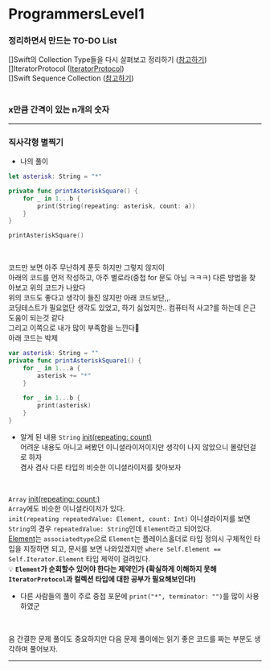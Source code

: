 # ProgrammersLevel1
### 정리하면서 만드는 TO-DO List
[]Swift의 Collection Type들을 다시 살펴보고 정리하기 ([참고하기](https://jusung.gitbook.io/the-swift-language-guide/language-guide/04-collection-types))   
[]IteratorProtocol ([IteratorProtocol](https://developer.apple.com/documentation/swift/iteratorprotocol))   
[]Swift Sequence Collection ([참고하기](https://academy.realm.io/kr/posts/try-swift-soroush-khanlou-sequence-collection/))   
<br>

### x만큼 간격이 있는 n개의 숫자

***

### 직사각형 별찍기
- 나의 풀이
```swift
let asterisk: String = "*"

private func printAsteriskSquare() {
    for _ in 1...b {
        print(String(repeating: asterisk, count: a))
    }
}

printAsteriskSquare()
```   
<br>

코드만 보면 아주 무난하게 푼듯 하지만 그렇지 않지이   
아래의 코드를 먼저 작성하고, 아주 별로라(중첩 for 문도 아님 ㅋㅋㅋ) 다른 방법을 찾아보고 위의 코드가 나왔다   
위의 코드도 좋다고 생각이 들진 않지만 아래 코드보단,,.   
코딩테스트가 필요없단 생각도 있었고, 하기 싫었지만.. 컴퓨터적 사고?를 하는데 은근 도움이 되는것 같다    
그리고 이쪽으로 내가 많이 부족함을 느낀다💪     
아래 코드는 박제   

```swift
var asterisk: String = ""
private func printAsteriskSquare1() {
    for _ in 1...a {
        asterisk += "*"
    }
    
    for _ in 1...b {
        print(asterisk)
    }
}
```   
- 알게 된 내용
`String` [init(repeating: count)](https://developer.apple.com/documentation/swift/string/2427723-init)   
어려운 내용도 아니고 써봤던 이니셜라이저이지만 생각이 나지 않았으니 몰랐던걸로 하자   
겸사 겸사 다른 타입의 비슷한 이니셜라이저를 찾아보자   
<br>

`Array` [init(repeating: count:)](https://developer.apple.com/documentation/swift/array/1641692-init)   
`Array`에도 비슷한 이니셜라이저가 있다.   
`init(repeating repeatedValue: Element, count: Int)` 이니셜라이저를 보면 `String`의 경우 `repeatedValue: String`인데 `Element`라고 되어있다.   
[Element](https://developer.apple.com/documentation/swift/sequence/2908099-element)는 `associatedtype`으로 `Element`는 플레이스홀더로 타입 정의시 구체적인 타입을 지정하면 되고, 문서를 보면 나와있겠지만 `where Self.Element == Self.Iterator.Element` 타입 제약이 걸려있다.   
💡 **`Element`가 순회할수 있어야 한다는 제약인가 (확실하게 이해하지 못해 `IteratorProtocol`과 컬렉션 타입에 대한 공부가 필요해보인다!)**   

- 다른 사람들의 풀이
주로 중첩 포문에 `print("*", terminator: "")`를 많이 사용하였군   
<br>

음 간결한 문제 풀이도 중요하지만 다음 문제 풀이에는 읽기 좋은 코드를 짜는 부분도 생각하며 풀어보자.     
***

